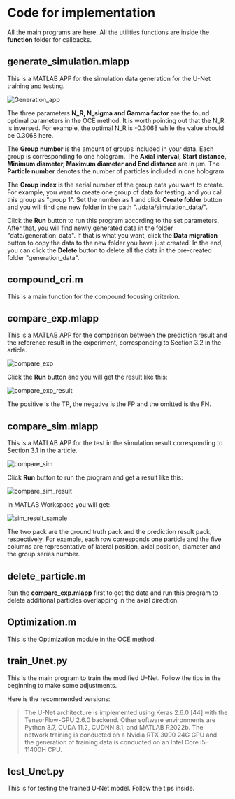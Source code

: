 # Code for implementation

All the main programs are here. All the utilities functions are inside the **function** folder for callbacks.

## generate_simulation.mlapp

This is a MATLAB APP for the simulation data generation for the U-Net training and testing.

![Generation_app](F:\全息工作\英文论文\数据与代码\imgs\Generation_app.bmp)

The three parameters **N_R, N_sigma and Gamma factor** are the found optimal parameters in the OCE method. It is worth pointing out that the N_R is inversed. For example, the optimal N_R is -0.3068 while the value should be 0.3068 here.

The **Group number** is the amount of groups included in your data. Each group is corresponding to one hologram. The **Axial interval, Start distance, Minimum diameter, Maximum diameter and End distance** are in μm. The **Particle number** denotes the number of particles included in one hologram. 

The **Group index** is the serial number of the group data you want to create. For example, you want to create one group of data for testing, and you call this group as "group 1". Set the number as 1 and click **Create folder** button and you will find one new folder in the path "../data/simulation_data/".

Click the **Run** button to run this program according to the set parameters. After that, you will find newly generated data in the folder "data/generation_data". If that is what you want, click the **Data migration** button to copy the data to the new folder you have just created. In the end, you can click the **Delete** button to delete all the data in the pre-created folder "generation_data".

## compound_cri.m

This is a main function for the compound focusing criterion.

## compare_exp.mlapp

This is a MATLAB APP for the comparison between the prediction result and the reference result in the experiment, corresponding to Section 3.2 in the article.

![compare_exp](F:\全息工作\英文论文\数据与代码\imgs\compare_exp.bmp)

Click the **Run** button and you will get the result like this:

![compare_exp_result](F:\全息工作\英文论文\数据与代码\imgs\compare_exp_result.bmp)

The positive is the TP, the negative is the FP and the omitted is the FN.

## compare_sim.mlapp

This is a MATLAB APP for the test in the simulation result corresponding to Section 3.1 in the article.

![compare_sim](F:\全息工作\英文论文\数据与代码\imgs\compare_sim.bmp)

Click **Run** button to run the program and get a result like this:

![compare_sim_result](F:\全息工作\英文论文\数据与代码\imgs\compare_sim_result.bmp)

In MATLAB Workspace you will get:

![sim_result_sample](F:\全息工作\英文论文\数据与代码\imgs\sim_result_sample.bmp)

The two pack are the ground truth pack and the prediction result pack, respectively. For example, each row corresponds one particle and the five columns are representative of lateral position, axial position, diameter and the group series number.

## delete_particle.m

Run the **compare_exp.mlapp**  first to get the data and run this program to delete additional particles overlapping in the axial direction.

## Optimization.m

This is the Optimization module in the OCE method.

## train_Unet.py

This is the main program to train the modified U-Net. Follow the tips in the beginning to make some adjustments.

Here is the recommended versions:

> The U-Net architecture is implemented using Keras 2.6.0 [44] with the TensorFlow-GPU  2.6.0 backend. Other software environments are Python 3.7, CUDA 11.2, CUDNN 8.1, and  MATLAB R2022b. The network training is conducted on a Nvidia RTX 3090 24G GPU and  the generation of training data is conducted on an Intel Core i5-11400H CPU.

## test_Unet.py

This is for testing the trained U-Net model. Follow the tips inside.